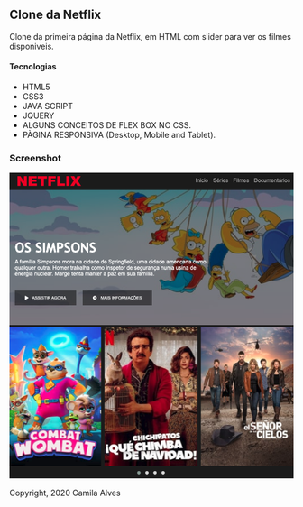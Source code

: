 ## Clone da Netflix

Clone da primeira página da Netflix, em HTML com slider para ver os filmes disponiveis.

#### Tecnologias
* HTML5
* CSS3
* JAVA SCRIPT
* JQUERY
* ALGUNS CONCEITOS DE FLEX BOX NO CSS.
* PÀGINA RESPONSIVA (Desktop, Mobile and Tablet).

### Screenshot
![image](https://github.com/camilalves13/clone-netflix/blob/master/img/screenshot.png)

Copyright, 2020 Camila Alves

   



  
